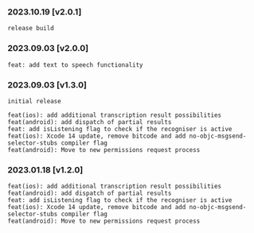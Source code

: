 ### 2023.10.19 [v2.0.1]

```
release build
```

### 2023.09.03 [v2.0.0]

```
feat: add text to speech functionality
```

### 2023.09.03 [v1.3.0]

```
initial release 

feat(ios): add additional transcription result possibilities
feat(android): add dispatch of partial results
feat: add isListening flag to check if the recogniser is active 
feat(ios): Xcode 14 update, remove bitcode and add no-objc-msgsend-selector-stubs compiler flag 
feat(android): Move to new permissions request process
```

### 2023.01.18 [v1.2.0]

```
feat(ios): add additional transcription result possibilities
feat(android): add dispatch of partial results
feat: add isListening flag to check if the recogniser is active 
feat(ios): Xcode 14 update, remove bitcode and add no-objc-msgsend-selector-stubs compiler flag 
feat(android): Move to new permissions request process
```

